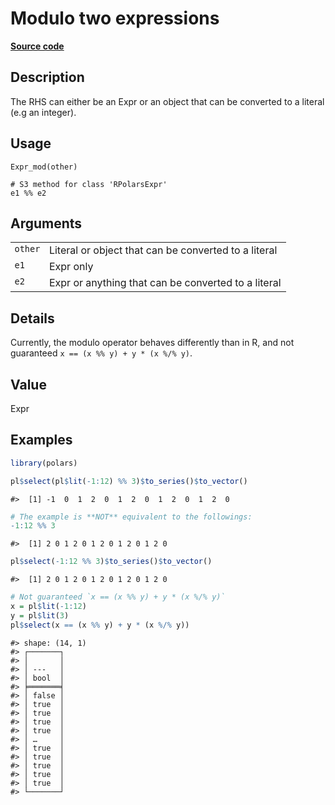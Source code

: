 

# Modulo two expressions

[**Source code**](https://github.com/pola-rs/r-polars/tree/main/R/expr__expr.R#L231)

## Description

The RHS can either be an Expr or an object that can be converted to a
literal (e.g an integer).

## Usage

<pre><code class='language-R'>Expr_mod(other)

# S3 method for class 'RPolarsExpr'
e1 %% e2
</code></pre>

## Arguments

<table>
<tr>
<td style="white-space: nowrap; font-family: monospace; vertical-align: top">
<code id="Expr_mod_:_other">other</code>
</td>
<td>
Literal or object that can be converted to a literal
</td>
</tr>
<tr>
<td style="white-space: nowrap; font-family: monospace; vertical-align: top">
<code id="Expr_mod_:_e1">e1</code>
</td>
<td>
Expr only
</td>
</tr>
<tr>
<td style="white-space: nowrap; font-family: monospace; vertical-align: top">
<code id="Expr_mod_:_e2">e2</code>
</td>
<td>
Expr or anything that can be converted to a literal
</td>
</tr>
</table>

## Details

Currently, the modulo operator behaves differently than in R, and not
guaranteed <code>x == (x %% y) + y \* (x %/% y)</code>.

## Value

Expr

## Examples

``` r
library(polars)

pl$select(pl$lit(-1:12) %% 3)$to_series()$to_vector()
```

    #>  [1] -1  0  1  2  0  1  2  0  1  2  0  1  2  0

``` r
# The example is **NOT** equivalent to the followings:
-1:12 %% 3
```

    #>  [1] 2 0 1 2 0 1 2 0 1 2 0 1 2 0

``` r
pl$select(-1:12 %% 3)$to_series()$to_vector()
```

    #>  [1] 2 0 1 2 0 1 2 0 1 2 0 1 2 0

``` r
# Not guaranteed `x == (x %% y) + y * (x %/% y)`
x = pl$lit(-1:12)
y = pl$lit(3)
pl$select(x == (x %% y) + y * (x %/% y))
```

    #> shape: (14, 1)
    #> ┌───────┐
    #> │       │
    #> │ ---   │
    #> │ bool  │
    #> ╞═══════╡
    #> │ false │
    #> │ true  │
    #> │ true  │
    #> │ true  │
    #> │ true  │
    #> │ …     │
    #> │ true  │
    #> │ true  │
    #> │ true  │
    #> │ true  │
    #> │ true  │
    #> └───────┘
